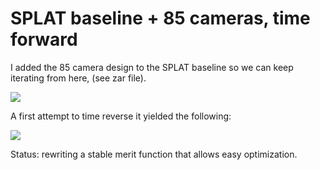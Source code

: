 # SPLAT baseline + 85 cameras, time forward

I added the 85 camera design to the SPLAT baseline so we can keep iterating
from here, (see zar file).

![](layout/centercam_layout_fwd.png)

A first attempt to time reverse it yielded the following:

![](layout/centercam_layout_rev.png)

Status: rewriting a stable merit function that allows easy optimization.
